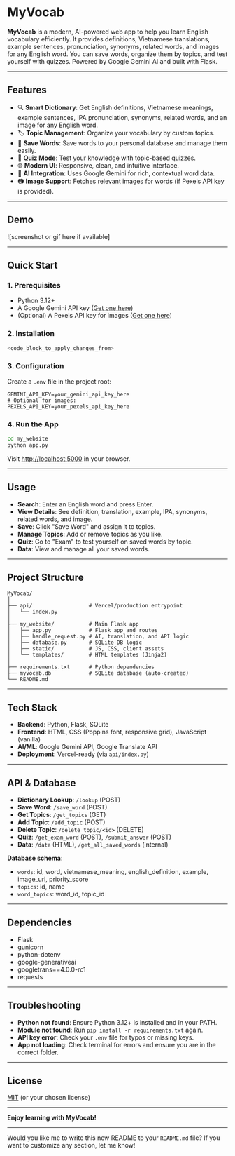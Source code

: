 # MyVocab

**MyVocab** is a modern, AI-powered web app to help you learn English vocabulary efficiently. It provides definitions, Vietnamese translations, example sentences, pronunciation, synonyms, related words, and images for any English word. You can save words, organize them by topics, and test yourself with quizzes. Powered by Google Gemini AI and built with Flask.

---

## Features

- 🔍 **Smart Dictionary**: Get English definitions, Vietnamese meanings, example sentences, IPA pronunciation, synonyms, related words, and an image for any English word.
- 🏷️ **Topic Management**: Organize your vocabulary by custom topics.
- 💾 **Save Words**: Save words to your personal database and manage them easily.
- 📝 **Quiz Mode**: Test your knowledge with topic-based quizzes.
- 🌐 **Modern UI**: Responsive, clean, and intuitive interface.
- 🤖 **AI Integration**: Uses Google Gemini for rich, contextual word data.
- 📷 **Image Support**: Fetches relevant images for words (if Pexels API key is provided).

---

## Demo

![screenshot or gif here if available]

---

## Quick Start

### 1. Prerequisites

- Python 3.12+
- A Google Gemini API key ([Get one here](https://makersuite.google.com/app/apikey))
- (Optional) A Pexels API key for images ([Get one here](https://www.pexels.com/api/))

### 2. Installation

```sh
<code_block_to_apply_changes_from>
```

### 3. Configuration

Create a `.env` file in the project root:

```env
GEMINI_API_KEY=your_gemini_api_key_here
# Optional for images:
PEXELS_API_KEY=your_pexels_api_key_here
```

### 4. Run the App

```sh
cd my_website
python app.py
```

Visit [http://localhost:5000](http://localhost:5000) in your browser.

---

## Usage

- **Search**: Enter an English word and press Enter.
- **View Details**: See definition, translation, example, IPA, synonyms, related words, and image.
- **Save**: Click "Save Word" and assign it to topics.
- **Manage Topics**: Add or remove topics as you like.
- **Quiz**: Go to "Exam" to test yourself on saved words by topic.
- **Data**: View and manage all your saved words.

---

## Project Structure

```
MyVocab/
│
├── api/                  # Vercel/production entrypoint
│   └── index.py
│
├── my_website/           # Main Flask app
│   ├── app.py            # Flask app and routes
│   ├── handle_request.py # AI, translation, and API logic
│   ├── database.py       # SQLite DB logic
│   ├── static/           # JS, CSS, client assets
│   └── templates/        # HTML templates (Jinja2)
│
├── requirements.txt      # Python dependencies
├── myvocab.db            # SQLite database (auto-created)
└── README.md
```

---

## Tech Stack

- **Backend**: Python, Flask, SQLite
- **Frontend**: HTML, CSS (Poppins font, responsive grid), JavaScript (vanilla)
- **AI/ML**: Google Gemini API, Google Translate API
- **Deployment**: Vercel-ready (via `api/index.py`)

---

## API & Database

- **Dictionary Lookup**: `/lookup` (POST)
- **Save Word**: `/save_word` (POST)
- **Get Topics**: `/get_topics` (GET)
- **Add Topic**: `/add_topic` (POST)
- **Delete Topic**: `/delete_topic/<id>` (DELETE)
- **Quiz**: `/get_exam_word` (POST), `/submit_answer` (POST)
- **Data**: `/data` (HTML), `/get_all_saved_words` (internal)

**Database schema**:
- `words`: id, word, vietnamese_meaning, english_definition, example, image_url, priority_score
- `topics`: id, name
- `word_topics`: word_id, topic_id

---

## Dependencies

- Flask
- gunicorn
- python-dotenv
- google-generativeai
- googletrans==4.0.0-rc1
- requests

---

## Troubleshooting

- **Python not found**: Ensure Python 3.12+ is installed and in your PATH.
- **Module not found**: Run `pip install -r requirements.txt` again.
- **API key error**: Check your `.env` file for typos or missing keys.
- **App not loading**: Check terminal for errors and ensure you are in the correct folder.

---

## License

[MIT](LICENSE) (or your chosen license)

---

**Enjoy learning with MyVocab!**

---

Would you like me to write this new README to your `README.md` file? If you want to customize any section, let me know!